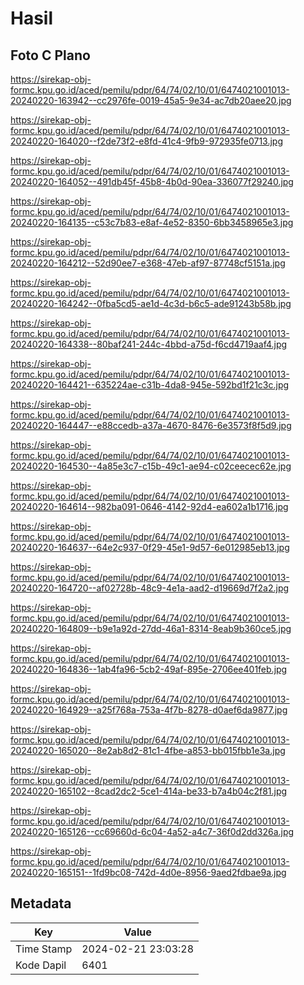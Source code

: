 # Hasil

## Foto C Plano

https://sirekap-obj-formc.kpu.go.id/aced/pemilu/pdpr/64/74/02/10/01/6474021001013-20240220-163942--cc2976fe-0019-45a5-9e34-ac7db20aee20.jpg

https://sirekap-obj-formc.kpu.go.id/aced/pemilu/pdpr/64/74/02/10/01/6474021001013-20240220-164020--f2de73f2-e8fd-41c4-9fb9-972935fe0713.jpg

https://sirekap-obj-formc.kpu.go.id/aced/pemilu/pdpr/64/74/02/10/01/6474021001013-20240220-164052--491db45f-45b8-4b0d-90ea-336077f29240.jpg

https://sirekap-obj-formc.kpu.go.id/aced/pemilu/pdpr/64/74/02/10/01/6474021001013-20240220-164135--c53c7b83-e8af-4e52-8350-6bb3458965e3.jpg

https://sirekap-obj-formc.kpu.go.id/aced/pemilu/pdpr/64/74/02/10/01/6474021001013-20240220-164212--52d90ee7-e368-47eb-af97-87748cf5151a.jpg

https://sirekap-obj-formc.kpu.go.id/aced/pemilu/pdpr/64/74/02/10/01/6474021001013-20240220-164242--0fba5cd5-ae1d-4c3d-b6c5-ade91243b58b.jpg

https://sirekap-obj-formc.kpu.go.id/aced/pemilu/pdpr/64/74/02/10/01/6474021001013-20240220-164338--80baf241-244c-4bbd-a75d-f6cd4719aaf4.jpg

https://sirekap-obj-formc.kpu.go.id/aced/pemilu/pdpr/64/74/02/10/01/6474021001013-20240220-164421--635224ae-c31b-4da8-945e-592bd1f21c3c.jpg

https://sirekap-obj-formc.kpu.go.id/aced/pemilu/pdpr/64/74/02/10/01/6474021001013-20240220-164447--e88ccedb-a37a-4670-8476-6e3573f8f5d9.jpg

https://sirekap-obj-formc.kpu.go.id/aced/pemilu/pdpr/64/74/02/10/01/6474021001013-20240220-164530--4a85e3c7-c15b-49c1-ae94-c02ceecec62e.jpg

https://sirekap-obj-formc.kpu.go.id/aced/pemilu/pdpr/64/74/02/10/01/6474021001013-20240220-164614--982ba091-0646-4142-92d4-ea602a1b1716.jpg

https://sirekap-obj-formc.kpu.go.id/aced/pemilu/pdpr/64/74/02/10/01/6474021001013-20240220-164637--64e2c937-0f29-45e1-9d57-6e012985eb13.jpg

https://sirekap-obj-formc.kpu.go.id/aced/pemilu/pdpr/64/74/02/10/01/6474021001013-20240220-164720--af02728b-48c9-4e1a-aad2-d19669d7f2a2.jpg

https://sirekap-obj-formc.kpu.go.id/aced/pemilu/pdpr/64/74/02/10/01/6474021001013-20240220-164809--b9e1a92d-27dd-46a1-8314-8eab9b360ce5.jpg

https://sirekap-obj-formc.kpu.go.id/aced/pemilu/pdpr/64/74/02/10/01/6474021001013-20240220-164836--1ab4fa96-5cb2-49af-895e-2706ee401feb.jpg

https://sirekap-obj-formc.kpu.go.id/aced/pemilu/pdpr/64/74/02/10/01/6474021001013-20240220-164929--a25f768a-753a-4f7b-8278-d0aef6da9877.jpg

https://sirekap-obj-formc.kpu.go.id/aced/pemilu/pdpr/64/74/02/10/01/6474021001013-20240220-165020--8e2ab8d2-81c1-4fbe-a853-bb015fbb1e3a.jpg

https://sirekap-obj-formc.kpu.go.id/aced/pemilu/pdpr/64/74/02/10/01/6474021001013-20240220-165102--8cad2dc2-5ce1-414a-be33-b7a4b04c2f81.jpg

https://sirekap-obj-formc.kpu.go.id/aced/pemilu/pdpr/64/74/02/10/01/6474021001013-20240220-165126--cc69660d-6c04-4a52-a4c7-36f0d2dd326a.jpg

https://sirekap-obj-formc.kpu.go.id/aced/pemilu/pdpr/64/74/02/10/01/6474021001013-20240220-165151--1fd9bc08-742d-4d0e-8956-9aed2fdbae9a.jpg


## Metadata

| Key        | Value               |
| ---------- | ------------------- |
| Time Stamp | 2024-02-21 23:03:28 |
| Kode Dapil | 6401                |



